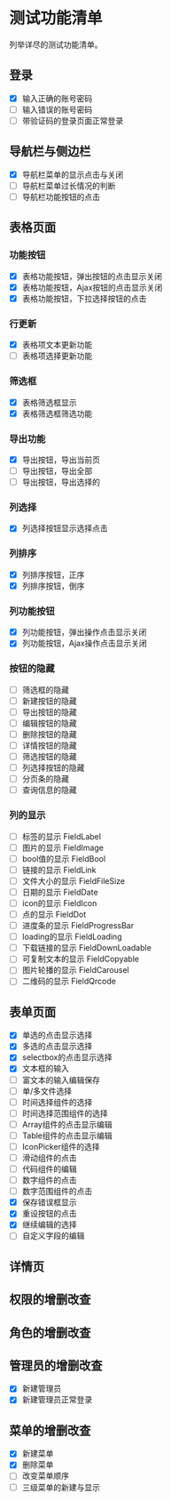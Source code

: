 # 测试功能清单

列举详尽的测试功能清单。

## 登录

- [x] 输入正确的账号密码
- [ ] 输入错误的账号密码
- [ ] 带验证码的登录页面正常登录

## 导航栏与侧边栏

- [x] 导航栏菜单的显示点击与关闭
- [ ] 导航栏菜单过长情况的判断
- [ ] 导航栏功能按钮的点击

## 表格页面

### 功能按钮

- [x] 表格功能按钮，弹出按钮的点击显示关闭
- [x] 表格功能按钮，Ajax按钮的点击显示关闭
- [x] 表格功能按钮，下拉选择按钮的点击

### 行更新

- [x] 表格项文本更新功能
- [ ] 表格项选择更新功能

### 筛选框

- [x] 表格筛选框显示
- [x] 表格筛选框筛选功能

### 导出功能

- [x] 导出按钮，导出当前页
- [ ] 导出按钮，导出全部
- [ ] 导出按钮，导出选择的

### 列选择

- [x] 列选择按钮显示选择点击

### 列排序

- [x] 列排序按钮，正序
- [x] 列排序按钮，倒序

### 列功能按钮

- [x] 列功能按钮，弹出操作点击显示关闭
- [x] 列功能按钮，Ajax操作点击显示关闭

### 按钮的隐藏

- [ ] 筛选框的隐藏
- [ ] 新建按钮的隐藏
- [ ] 导出按钮的隐藏
- [ ] 编辑按钮的隐藏
- [ ] 删除按钮的隐藏
- [ ] 详情按钮的隐藏
- [ ] 筛选按钮的隐藏
- [ ] 列选择按钮的隐藏
- [ ] 分页条的隐藏
- [ ] 查询信息的隐藏

### 列的显示

- [ ] 标签的显示 FieldLabel
- [ ] 图片的显示 FieldImage
- [ ] bool值的显示 FieldBool
- [ ] 链接的显示 FieldLink
- [ ] 文件大小的显示 FieldFileSize
- [ ] 日期的显示 FieldDate
- [ ] icon的显示 FieldIcon
- [ ] 点的显示 FieldDot
- [ ] 进度条的显示 FieldProgressBar
- [ ] loading的显示 FieldLoading
- [ ] 下载链接的显示 FieldDownLoadable
- [ ] 可复制文本的显示 FieldCopyable
- [ ] 图片轮播的显示 FieldCarousel
- [ ] 二维码的显示 FieldQrcode

## 表单页面

- [x] 单选的点击显示选择
- [x] 多选的点击显示选择
- [x] selectbox的点击显示选择
- [x] 文本框的输入
- [ ] 富文本的输入编辑保存
- [ ] 单/多文件选择
- [ ] 时间选择组件的选择
- [ ] 时间选择范围组件的选择
- [ ] Array组件的点击显示编辑
- [ ] Table组件的点击显示编辑
- [ ] IconPicker组件的选择
- [ ] 滑动组件的点击
- [ ] 代码组件的编辑
- [ ] 数字组件的点击
- [ ] 数字范围组件的点击
- [x] 保存错误框显示
- [x] 重设按钮的点击
- [x] 继续编辑的选择
- [ ] 自定义字段的编辑

## 详情页

## 权限的增删改查

## 角色的增删改查

## 管理员的增删改查

- [x] 新建管理员
- [x] 新建管理员正常登录

## 菜单的增删改查

- [x] 新建菜单
- [x] 删除菜单
- [ ] 改变菜单顺序
- [ ] 三级菜单的新建与显示